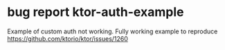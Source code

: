# bug report ktor-auth-example
Example of custom auth not working. Fully working example to reproduce https://github.com/ktorio/ktor/issues/1260
